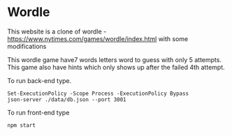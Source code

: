 # Wordle

This website is a clone of wordle - https://www.nytimes.com/games/wordle/index.html with some modifications

This wordle game have7 words letters word to guess with only 5 attempts.
This game also have hints which only shows up after the failed 4th attempt.

To run back-end type.

    Set-ExecutionPolicy -Scope Process -ExecutionPolicy Bypass
    json-server ./data/db.json --port 3001
    
To run front-end type
    
    npm start

